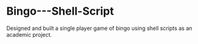 # Bingo---Shell-Script
Designed and built a single player game of bingo using shell scripts as an academic project.
